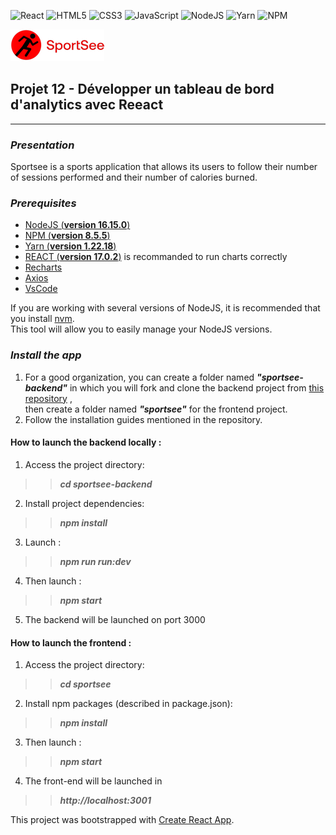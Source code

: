 
![React](https://img.shields.io/badge/react-%2320232a.svg?style=for-the-badge&logo=react&logoColor=%2361DAFB)
![HTML5](https://img.shields.io/badge/html5-%23E34F26.svg?style=for-the-badge&logo=html5&logoColor=white)
![CSS3](https://img.shields.io/badge/css3-%231572B6.svg?style=for-the-badge&logo=css3&logoColor=white)
![JavaScript](https://img.shields.io/badge/javascript-%23323330.svg?style=for-the-badge&logo=javascript&logoColor=%23F7DF1E)
![NodeJS](https://img.shields.io/badge/node.js-6DA55F?style=for-the-badge&logo=node.js&logoColor=white)
![Yarn](https://img.shields.io/badge/yarn-%232C8EBB.svg?style=for-the-badge&logo=yarn&logoColor=white)
![NPM](https://img.shields.io/badge/NPM-%23000000.svg?style=for-the-badge&logo=npm&logoColor=white)

![logo](/sportsee/docs/assets/logo.png)

## Projet 12 - Développer un tableau de bord d'analytics avec Reeact
****
### **_Presentation_**
 Sportsee is a sports application that allows its users to follow their number of sessions performed and their number of calories burned.
###  **_Prerequisites_**
* [NodeJS (**version 16.15.0**)](https://nodejs.org/en/)
* [NPM (**version 8.5.5**)](https://www.npmjs.com/)
* [Yarn (**version 1.22.18**)](https://yarnpkg.com/)
* [REACT (**version 17.0.2**)](https://en.reactjs.org/) is recommanded to run charts correctly
* [Recharts](https://recharts.org/)
* [Axios](https://github.com/axios/axios)
* [VsCode](https://code.visualstudio.com/)

If you are working with several versions of NodeJS, it is recommended that you install [nvm](https://github.com/nvm-sh/nvm). <br>
This tool will allow you to easily manage your NodeJS versions.

### **_Install the app_**
1. For a good organization, you can create a folder named **_"sportsee-backend"_**  in which you will fork and clone the backend project from [this repository](https://github.com/OpenClassrooms-Student-Center/P9-front-end-dashboard.git) , <br> then create a folder named **_"sportsee"_**  for the frontend project.
2. Follow the installation guides mentioned in the repository.

#### **How to launch the backend locally :**
1. Access the project directory: <br> 
>>**_cd sportsee-backend_**
2. Install project dependencies: 
>>**_npm install_**
3. Launch : 
>>**_npm run run:dev_**
4. Then launch : 
>>**_npm start_**
5. The backend will be launched on port 3000

#### **How to launch the frontend :**
1. Access the project directory: 
>>**_cd sportsee_**
2. Install npm packages (described in package.json): 
>>**_npm install_**
3. Then launch : 
>>**_npm start_**
4. The front-end will be launched in 
>>**_http://localhost:3001_**

This project was bootstrapped with [Create React App](https://github.com/facebook/create-react-app).
